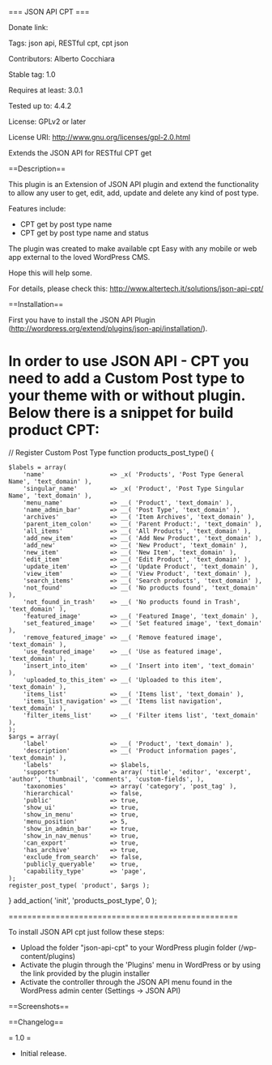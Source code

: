=== JSON API CPT ===

Donate link:

Tags: json api, RESTful cpt, cpt json 

Contributors: Alberto Cocchiara

Stable tag: 1.0

Requires at least: 3.0.1

Tested up to: 4.4.2

License: GPLv2 or later

License URI: http://www.gnu.org/licenses/gpl-2.0.html

Extends the JSON API for RESTful CPT get


==Description==


This plugin is an Extension of JSON API plugin and extend the functionality to allow any user to get, edit, add, update and delete any kind of post type. 


Features include:

* CPT get by post type name
* CPT get by post type name and status

The plugin was created to make available cpt Easy with any mobile or web app external to the loved WordPress CMS.

Hope this will help some. 

For details, please check this: http://www.altertech.it/solutions/json-api-cpt/

==Installation==

First you have to install the JSON API Plugin (http://wordpress.org/extend/plugins/json-api/installation/).

In order to use JSON API - CPT you need to add a Custom Post type to your theme with or without plugin. Below there is a snippet for build product CPT:
=============================================
// Register Custom Post Type
function products_post_type() {

	$labels = array(
		'name'                  => _x( 'Products', 'Post Type General Name', 'text_domain' ),
		'singular_name'         => _x( 'Product', 'Post Type Singular Name', 'text_domain' ),
		'menu_name'             => __( 'Product', 'text_domain' ),
		'name_admin_bar'        => __( 'Post Type', 'text_domain' ),
		'archives'              => __( 'Item Archives', 'text_domain' ),
		'parent_item_colon'     => __( 'Parent Product:', 'text_domain' ),
		'all_items'             => __( 'All Products', 'text_domain' ),
		'add_new_item'          => __( 'Add New Product', 'text_domain' ),
		'add_new'               => __( 'New Product', 'text_domain' ),
		'new_item'              => __( 'New Item', 'text_domain' ),
		'edit_item'             => __( 'Edit Product', 'text_domain' ),
		'update_item'           => __( 'Update Product', 'text_domain' ),
		'view_item'             => __( 'View Product', 'text_domain' ),
		'search_items'          => __( 'Search products', 'text_domain' ),
		'not_found'             => __( 'No products found', 'text_domain' ),
		'not_found_in_trash'    => __( 'No products found in Trash', 'text_domain' ),
		'featured_image'        => __( 'Featured Image', 'text_domain' ),
		'set_featured_image'    => __( 'Set featured image', 'text_domain' ),
		'remove_featured_image' => __( 'Remove featured image', 'text_domain' ),
		'use_featured_image'    => __( 'Use as featured image', 'text_domain' ),
		'insert_into_item'      => __( 'Insert into item', 'text_domain' ),
		'uploaded_to_this_item' => __( 'Uploaded to this item', 'text_domain' ),
		'items_list'            => __( 'Items list', 'text_domain' ),
		'items_list_navigation' => __( 'Items list navigation', 'text_domain' ),
		'filter_items_list'     => __( 'Filter items list', 'text_domain' ),
	);
	$args = array(
		'label'                 => __( 'Product', 'text_domain' ),
		'description'           => __( 'Product information pages', 'text_domain' ),
		'labels'                => $labels,
		'supports'              => array( 'title', 'editor', 'excerpt', 'author', 'thumbnail', 'comments', 'custom-fields', ),
		'taxonomies'            => array( 'category', 'post_tag' ),
		'hierarchical'          => false,
		'public'                => true,
		'show_ui'               => true,
		'show_in_menu'          => true,
		'menu_position'         => 5,
		'show_in_admin_bar'     => true,
		'show_in_nav_menus'     => true,
		'can_export'            => true,
		'has_archive'           => true,		
		'exclude_from_search'   => false,
		'publicly_queryable'    => true,
		'capability_type'       => 'page',
	);
	register_post_type( 'product', $args );

}
add_action( 'init', 'products_post_type', 0 );

=================================================

To install JSON API cpt just follow these steps:

* Upload the folder "json-api-cpt" to your WordPress plugin folder (/wp-content/plugins)
* Activate the plugin through the 'Plugins' menu in WordPress or by using the link provided by the plugin installer
* Activate the controller through the JSON API menu found in the WordPress admin center (Settings -> JSON API)



==Screenshots==


==Changelog==

= 1.0 =

* Initial release.
